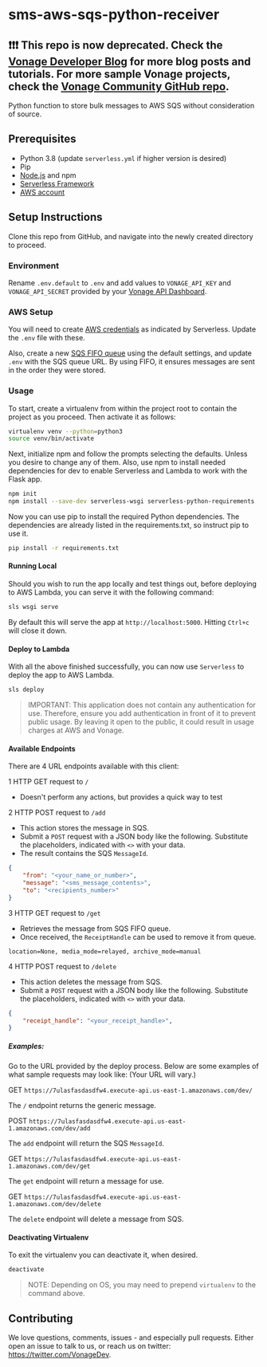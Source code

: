 # sms-aws-sqs-python-receiver

## ❗❗❗ **This repo is now deprecated. Check the [Vonage Developer Blog](https://developer.vonage.com/en/blog) for more blog posts and tutorials. For more sample Vonage projects, check the [Vonage Community GitHub repo](https://github.com/Vonage-Community).**

Python function to store bulk messages to AWS SQS without consideration of source.

## Prerequisites
* Python 3.8 (update `serverless.yml` if higher version is desired)
* Pip
* [Node.js](https://nodejs.org/en/) and npm
* [Serverless Framework](https://serverless.com/framework/docs/getting-started/)
* [AWS account](https://aws.amazon.com/)

## Setup Instructions
Clone this repo from GitHub, and navigate into the newly created directory to proceed.

### Environment
Rename `.env.default` to `.env` and add values to `VONAGE_API_KEY` and `VONAGE_API_SECRET` provided by your [Vonage API Dashboard](https://dashboard.nexmo.com/).

### AWS Setup
You will need to create [AWS credentials](https://www.serverless.com/framework/docs/providers/aws/guide/credentials/) as indicated by Serverless. Update the `.env` file with these.

Also, create a new [SQS FIFO queue](https://aws.amazon.com/sqs/) using the default settings, and update `.env` with the SQS queue URL. By using FIFO, it ensures messages are sent in the order they were stored.

### Usage
To start, create a virtualenv from within the project root to contain the project as you proceed. Then activate it as follows:

```bash
virtualenv venv --python=python3
source venv/bin/activate
```

Next, initialize npm and follow the prompts selecting the defaults. Unless you desire to change any of them. Also, use npm to install needed dependencies for dev to enable Serverless and Lambda to work with the Flask app.

```bash
npm init
npm install --save-dev serverless-wsgi serverless-python-requirements
```

Now you can use pip to install the required Python dependencies. The dependencies are already listed in the requirements.txt, so instruct pip to use it.

```bash
pip install -r requirements.txt
```

#### Running Local
Should you wish to run the app locally and test things out, before deploying to AWS Lambda, you can serve it with the following command:

```bash
sls wsgi serve
```

By default this will serve the app at `http://localhost:5000`. Hitting `Ctrl+c` will close it down.

#### Deploy to Lambda
With all the above finished successfully, you can now use `Serverless` to deploy the app to AWS Lambda.

```bash
sls deploy
```

> IMPORTANT: This application does not contain any authentication for use. Therefore, ensure you add authentication in front of it to prevent public usage. By leaving it open to the public, it could result in usage charges at AWS and Vonage.

#### Available Endpoints
There are 4 URL endpoints available with this client:

1 HTTP GET request to `/`

* Doesn't perform any actions, but provides a quick way to test

2 HTTP POST request to `/add`

* This action stores the message in SQS.
* Submit a `POST` request with a JSON body like the following. Substitute the placeholders, indicated with `<>` with your data.
* The result contains the SQS `MessageId`.

```json
{
    "from": "<your_name_or_number>",
    "message": "<sms_message_contents>",
    "to": "<recipients_number>"
}
```

3 HTTP GET request to `/get`

* Retrieves the message from SQS FIFO queue.
* Once received, the `ReceiptHandle` can be used to remove it from queue.
    
```text
location=None, media_mode=relayed, archive_mode=manual
```

4 HTTP POST request to `/delete`

* This action deletes the message from SQS.
* Submit a `POST` request with a JSON body like the following. Substitute the placeholders, indicated with `<>` with your data.

```json
{
    "receipt_handle": "<your_receipt_handle>",
}
```

##### Examples:
Go to the URL provided by the deploy process. Below are some examples of what sample requests may look like: (Your URL will vary.)

GET `https://7ulasfasdasdfw4.execute-api.us-east-1.amazonaws.com/dev/`

The `/` endpoint returns the generic message.

POST `https://7ulasfasdasdfw4.execute-api.us-east-1.amazonaws.com/dev/add`

The `add` endpoint will return the SQS `MessageId`.

GET `https://7ulasfasdasdfw4.execute-api.us-east-1.amazonaws.com/dev/get`

The `get` endpoint will return a message for use.

GET `https://7ulasfasdasdfw4.execute-api.us-east-1.amazonaws.com/dev/delete`

The `delete` endpoint will delete a message from SQS.

#### Deactivating Virtualenv
To exit the virtualenv you can deactivate it, when desired.

```bash
deactivate
```

> NOTE: Depending on OS, you may need to prepend `virtualenv` to the command above.

## Contributing

We love questions, comments, issues - and especially pull requests. Either open an issue to talk to us, or reach us on twitter: <https://twitter.com/VonageDev>.
